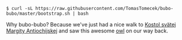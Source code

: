 ```
$ curl -sL https://raw.githubusercontent.com/TomasTomecek/bubo-bubo/master/bootstrap.sh | bash
```

Why bubo-bubo? Because we've just had a nice walk to [Kostol svätej Margity
Antiochijskej](https://sk.wikipedia.org/wiki/Kostol_sv%C3%A4tej_Margity_Antiochijskej_(Kop%C4%8Dany))
and saw this awesome [owl](https://en.wikipedia.org/wiki/Eurasian_eagle-owl) on
our way back.
